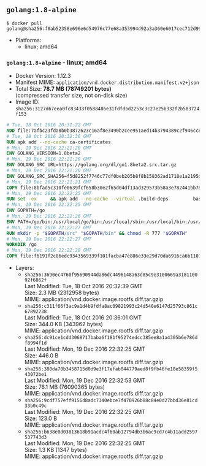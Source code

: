 ## `golang:1.8-alpine`

```console
$ docker pull golang@sha256:f0ab52358e696e6d54976c77e68a353994d92a3a360e6017cec712d99ddde694
```

-	Platforms:
	-	linux; amd64

### `golang:1.8-alpine` - linux; amd64

-	Docker Version: 1.12.3
-	Manifest MIME: `application/vnd.docker.distribution.manifest.v2+json`
-	Total Size: **78.7 MB (78749201 bytes)**  
	(compressed transfer size, not on-disk size)
-	Image ID: `sha256:3127d67eea0fc83433f0588486e31fdfdbd2253c3c27e25b332f2b583724f153`

```dockerfile
# Tue, 18 Oct 2016 20:31:22 GMT
ADD file:7afbc23fda8b0b3872623c16af8e3490b2cee951aed14b3794389c2f946cc8c7 in / 
# Tue, 18 Oct 2016 20:32:36 GMT
RUN apk add --no-cache ca-certificates
# Mon, 19 Dec 2016 22:21:20 GMT
ENV GOLANG_VERSION=1.8beta2
# Mon, 19 Dec 2016 22:21:20 GMT
ENV GOLANG_SRC_URL=https://golang.org/dl/go1.8beta2.src.tar.gz
# Mon, 19 Dec 2016 22:21:20 GMT
ENV GOLANG_SRC_SHA256=f5d8252f7746c77df0beb205b8f8b158362ad1718e1a2195d122ac43859f5930
# Mon, 19 Dec 2016 22:21:21 GMT
COPY file:8bfad5c310fe0639fcf658b30e2f65d04df13ad329573b58a3e782441bb7839c in / 
# Mon, 19 Dec 2016 22:22:25 GMT
RUN set -ex 	&& apk add --no-cache --virtual .build-deps 		bash 		gcc 		musl-dev 		openssl 		go 		&& export GOROOT_BOOTSTRAP="$(go env GOROOT)" 		&& wget -q "$GOLANG_SRC_URL" -O golang.tar.gz 	&& echo "$GOLANG_SRC_SHA256  golang.tar.gz" | sha256sum -c - 	&& tar -C /usr/local -xzf golang.tar.gz 	&& rm golang.tar.gz 	&& cd /usr/local/go/src 	&& patch -p2 -i /no-pic.patch 	&& ./make.bash 		&& rm -rf /*.patch 	&& apk del .build-deps
# Mon, 19 Dec 2016 22:22:25 GMT
ENV GOPATH=/go
# Mon, 19 Dec 2016 22:22:26 GMT
ENV PATH=/go/bin:/usr/local/go/bin:/usr/local/sbin:/usr/local/bin:/usr/sbin:/usr/bin:/sbin:/bin
# Mon, 19 Dec 2016 22:22:27 GMT
RUN mkdir -p "$GOPATH/src" "$GOPATH/bin" && chmod -R 777 "$GOPATH"
# Mon, 19 Dec 2016 22:22:27 GMT
WORKDIR /go
# Mon, 19 Dec 2016 22:22:28 GMT
COPY file:f6191f2c86edc9343569339f101facba47e886e33e29d70da6916ca6b1101a53 in /usr/local/bin/ 
```

-	Layers:
	-	`sha256:3690ec4760f95690944da86dc4496148a63d85c9e3100669a318110092f6862f`  
		Last Modified: Tue, 18 Oct 2016 20:32:39 GMT  
		Size: 2.3 MB (2312958 bytes)  
		MIME: application/vnd.docker.image.rootfs.diff.tar.gzip
	-	`sha256:c311f66f3ac9a1d4b9fdfa8ac09821993c24d540e6147d25793c861c67892238`  
		Last Modified: Tue, 18 Oct 2016 20:36:01 GMT  
		Size: 344.0 KB (343962 bytes)  
		MIME: application/vnd.docker.image.rootfs.diff.tar.gzip
	-	`sha256:dc91ce1cdd3068717baba6f181f95274edcc385ee8a1a4305b6e786df8994f1d`  
		Last Modified: Mon, 19 Dec 2016 22:32:25 GMT  
		Size: 446.0 B  
		MIME: application/vnd.docker.image.rootfs.diff.tar.gzip
	-	`sha256:380da70b3458715d0d9e3f17efab044779aed8f9fb46fe18e58359f543072be1`  
		Last Modified: Mon, 19 Dec 2016 22:32:53 GMT  
		Size: 76.1 MB (76090365 bytes)  
		MIME: application/vnd.docker.image.rootfs.diff.tar.gzip
	-	`sha256:9cdf757eff9156d8adc7340ebce7f470926b88c84e0d27bbd36e81cd33b0c49c`  
		Last Modified: Mon, 19 Dec 2016 22:32:25 GMT  
		Size: 123.0 B  
		MIME: application/vnd.docker.image.rootfs.diff.tar.gzip
	-	`sha256:b638e0d03813618b91acdc4f60ab12794db3b6ac9cd7c4b11add2597537743d3`  
		Last Modified: Mon, 19 Dec 2016 22:32:25 GMT  
		Size: 1.3 KB (1347 bytes)  
		MIME: application/vnd.docker.image.rootfs.diff.tar.gzip
